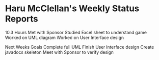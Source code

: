 Haru McClellan's Weekly Status Reports
==========================================
10.3 Hours
  Met with Sponsor
  Studied Excel sheet to understand game
  Worked on UML diagram
  Worked on User Interface design
  
Next Weeks Goals
  Complete full UML
  Finish User Interface design
  Create javadocs skeleton
  Meet with Sponsor to verify design
